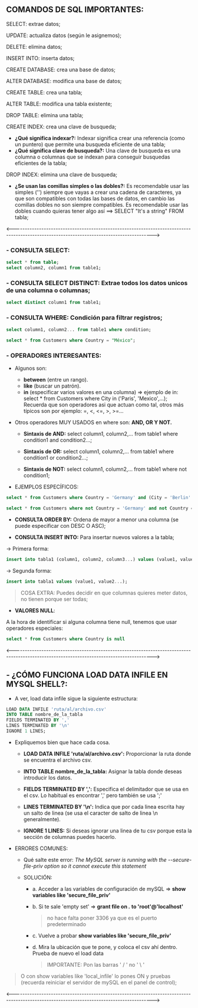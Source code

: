 ## COMANDOS DE SQL IMPORTANTES:

SELECT: extrae datos;

UPDATE: actualiza datos (según le asignemos);

DELETE: elimina datos;

INSERT INTO: inserta datos;

CREATE DATABASE: crea una base de datos;
   
ALTER DATABASE: modifica una base de datos;
   
CREATE TABLE: crea una tabla;
   
ALTER TABLE: modifica una tabla existente;

DROP TABLE: elimina una tabla;
   
CREATE INDEX: crea una clave de busqueda;

- **¿Qué significa indexar?:** Indexar significa crear una referencia (como un puntero) que permite una busqueda eficiente de una tabla;
- **¿Qué significa clave de busqueda?:** Una clave de busqueda es una columna o columnas que se indexan para conseguir busquedas eficientes de la tabla;
   
DROP INDEX: elimina una clave de busqueda;

- **¿Se usan las comillas simples o las dobles?:** Es recomendable usar las simples ('') siempre que vayas a crear una cadena de caracteres, 
ya que son compatibles con todas las bases de datos, en cambio las comillas dobles no son siempre compatibles. 
Es recomendable usar las dobles cuando quieras tener algo así ==> SELECT "It's a string" FROM tabla;

<----------------------------------------------------------------------------------------------------------------------------------------->

### - CONSULTA SELECT: 
   
```sql
select * from table;
select column2, column1 from table1;
```

### - CONSULTA SELECT DISTINCT: Extrae todos los datos unicos de una columna o columnas;

```sql
select distinct column1 from table1;
```

### - CONSULTA WHERE: Condición para filtrar registros;

```sql
select column1, column2... from table1 where condition;
```

```sql
select * from Customers where Country = "México";
```

### - OPERADORES INTERESANTES:

- Algunos son: 
  - **between** (entre un rango).
  - **like** (buscar un patrón).
  - **in** (especificar varios valores en una columna) => ejemplo de in: select * from Customers where City in ('Paris', 'Mexico',...);
Recuerda que son operadores asi que actuan como tal, otros más típicos son por ejemplo: =, <, <=, >, >=...

- Otros operadores MUY USADOS en where son: **AND, OR Y NOT.**
  - **Sintaxis de AND:** select column1, column2,... from table1 where condition1 and condition2...;

  - **Sintaxis de OR:** select column1, column2,... from table1 where condition1 or condition2...;

  - **Sintaxis de NOT:** select column1, column2,... from table1 where not condition1;

- EJEMPLOS ESPECÍFICOS:

```sql
select * from Customers where Country = 'Germany' and (City = 'Berlin' or City = 'Stuttgart');
```
```sql
select * from Customers where not Country = 'Germany' and not Country = 'USA';
```

- **CONSULTA ORDER BY:** Ordena de mayor a menor una columna (se puede especificar con DESC O ASC);

- **CONSULTA INSERT INTO:** Para insertar nuevos valores a la tabla;

-> Primera forma:
```sql
insert into tabla1 (column1, column2, column3...) values (value1, value2, value3...);
```
  -> Segunda forma:
```sql
insert into tabla1 values (value1, value2...);
```

> COSA EXTRA: Puedes decidir en que columnas quieres meter datos, no tienen porque ser todas;

- **VALORES NULL**:

A la hora de identificar si alguna columna tiene null, tenemos que usar operadores especiales:
```sql
select * from Customers where Country is null
```

<----------------------------------------------------------------------------------------------------------------------------------------->

## - ¿CÓMO FUNCIONA LOAD DATA INFILE EN MYSQL SHELL?:

- A ver, load data infile sigue la siguiente estructura:

```sql
LOAD DATA INFILE 'ruta/al/archivo.csv'
INTO TABLE nombre_de_la_tabla
FIELDS TERMINATED BY ','
LINES TERMINATED BY '\n'
IGNORE 1 LINES;
```

- Expliquemos bien que hace cada cosa.

  - **LOAD DATA INFILE 'ruta/al/archivo.csv':** Proporcionar la ruta donde se encuentra el archivo csv.

  - **INTO TABLE nombre_de_la_tabla:** Asignar la tabla donde deseas introducir los datos.

  - **FIELDS TERMINATED BY ',':** Especifica el delimitador que se usa en el csv. Lo habitual es encontrar ',' pero también se usa ';'
  
  - **LINES TERMINATED BY '\n':** Indica que por cada linea escrita hay un salto de linea (se usa el caracter de salto de linea \n generalmente).
  
  - **IGNORE 1 LINES:** Si deseas ignorar una linea de tu csv porque esta la sección de columnas puedes hacerlo.

- ERRORES COMUNES:

  - Qué salte este error: *The MySQL server is running with the --secure-file-priv option so it cannot execute this statement*

  - SOLUCIÓN:
    - a. Acceder a las variables de configuración de mySQL => **show variables like 'secure_file_priv'**
      
    - b. Si te sale 'empty set' => **grant file on *.* to 'root'@'localhost'**
      > no hace falta poner 3306 ya que es el puerto predeterminado
      
    - c. Vuelve a probar **show variables like 'secure_file_priv'**
      
    - d. Mira la ubicación que te pone, y coloca el csv ahí dentro. Prueba de nuevo el load data
      > IMPORTANTE: Pon las barras ' / ' no ' \ '

> O con show variables like 'local_infile' lo pones ON y pruebas (recuerda reiniciar el servidor de mySQL en el panel de control);

<----------------------------------------------------------------------------------------------------------------------------------------->



